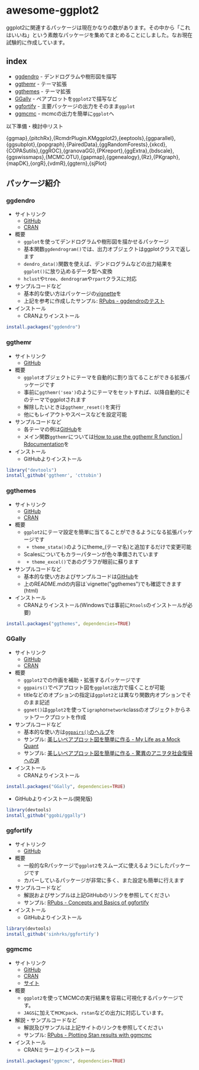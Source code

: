 # awesome-ggplot2
ggplot2に関連するパッケージは現在かなりの数があります。その中から「これはいいね」という素敵なパッケージを集めてまとめることにしました。なお現在試験的に作成しています。

## index
- [ggdendro](#ggdendro) - デンドログラムや樹形図を描写
- [ggthemr](#ggthemr) - テーマ拡張
- [ggthemes](#ggthemes) - テーマ拡張
- [GGally](#ggally) - ペアプロットを`ggplot2`で描写など
- [ggfortify](#ggfortify) - 主要パッケージの出力をそのまま`ggplot`
- [ggmcmc](#ggmcmc) - mcmcの出力を簡単に`ggplot`へ

以下準備・検討中リスト

{ggmap},{pitchRx},{RcmdrPlugin.KMggplot2},{eeptools},{ggparallel},{ggsubplot},{popgraph},{PairedData},{ggRandomForests},{xkcd},{COPASutils},{ggROC},{granovaGG},{PKreport},{ggExtra},{bdscale},{ggswissmaps},{MCMC.OTU},{gapmap},{ggenealogy},{Rz},{PKgraph},{mapDK},{orgR},{vdmR},{ggtern},{sjPlot}

## パッケージ紹介
### ggdendro
- サイトリンク
  - [GitHub](https://github.com/andrie/ggdendro)
  - [CRAN](http://cran.r-project.org/web/packages/ggdendro/index.html)
- 概要
  - `ggplot`を使ってデンドログラムや樹形図を描かせるパッケージ
  - 基本関数`ggdendrogram()`では、出力オブジェクトはggplotクラスで返します
  - `dendro_data()`関数を使えば、デンドログラムなどの出力結果を`ggplot()`に放り込めるデータ型へ変換
  - `hclust`や`tree`、`dendrogram`や`rpart`クラスに対応
- サンプルコードなど
  - 基本的な使い方はパッケージの[vignette](http://cran.r-project.org/web/packages/ggdendro/vignettes/ggdendro.html)を
  - 上記を参考に作成したサンプル: [RPubs - ggdendroのテスト](https://rpubs.com/kazutan/ggdendro_test)
- インストール
  - CRANよりインストール
```R
install.packages("ggdendro")
```
  
### ggthemr
- サイトリンク
  - [GitHub](https://github.com/cttobin/ggthemr)
- 概要
  - `ggplot`オブジェクトにテーマを自動的に割り当てることができる拡張パッケージです
  - 事前に`ggthemr('sea')`のようにテーマをセットすれば、以降自動的にそのテーマでggplotされます
  - 解除したいときは`ggthemr_reset()`を実行
  - 他にもレイアウトやスペースなどを設定可能
- サンプルコードなど
  - 各テーマの例は[GitHub](https://github.com/cttobin/ggthemr)を
  - メイン関数`ggthemr`については[How to use the ggthemr R function | Rdocumentation](http://www.rdocumentation.org/packages/ggthemr/functions/ggthemr)を
- インストール
  - GitHubよりインストール
```R
library("devtools")
install_github('ggthemr', 'cttobin')
```

### ggthemes
- サイトリンク
  - [GitHub](https://github.com/jrnold/ggthemes)
  - [CRAN](http://cran.r-project.org/web/packages/ggthemes/index.html)
- 概要
  - `ggplot2`にテーマ設定を簡単に当てることができるようになる拡張パッケージです
  - ` + theme_stata()`のようにtheme_(テーマ名)と追加するだけで変更可能
  - Scalesについてもカラーパターンが色々準備されています
  - ` + theme_excel()`であのグラフが眼前に蘇ります
- サンプルコードなど
  - 基本的な使い方およびサンプルコードは[GitHub](https://github.com/jrnold/ggthemes)を
  - 上のREADME.mdの内容は`vignette("ggthemes")でも確認できます(html)
- インストール
  - CRANよりインストール(Windowsでは事前に`Rtools`のインストールが必要)
```R
install.packages("ggthemes", dependencies=TRUE)
```

### GGally
- サイトリンク
  - [GitHub](https://github.com/ggobi/ggally)
  - [CRAN](http://cran.r-project.org/web/packages/GGally/index.html)
- 概要
  - `ggplot2`での作画を補助・拡張するパッケージです
  - `ggpairs()`でペアプロット図を`ggplot2`出力で描くことが可能
  - titleなどのオプションの指定は`ggplot2`とは異なり関数内オプションでそのまま記述
  - `ggnet()`は`ggplot2`を使って`igraph`or`network`classのオブジェクトからネットワークプロットを作成
- サンプルコードなど
  - 基本的な使い方は[`ggpairs()`のヘルプ](http://rpackages.ianhowson.com/cran/GGally/man/ggpairs.html)を
  - サンプル: [美しいペアプロット図を簡単に作る - My Life as a Mock Quant](http://d.hatena.ne.jp/teramonagi/20130412/1365767677)
  - サンプル: [美しいペアプロット図を簡単に作る - 驚異のアニヲタ社会復帰への道](http://d.hatena.ne.jp/MikuHatsune/20130412/1365774348)
- インストール
  - CRANよりインストール
```R
install.packages("GGally", dependencies=TRUE)
```
  - GitHubよりインストール(開発版)
```R
library(devtools)
install_github("ggobi/ggally")
```

### ggfortify
- サイトリンク
  - [GitHub](https://github.com/sinhrks/ggfortify)
- 概要
  - 一般的なRパッケージで`ggplot2`をスムーズに使えるようにしたパッケージです
  - カバーしているパッケージが非常に多く、また設定も簡単に行えます
- サンプルコードなど
  - 解説およびサンプルは上記GitHubのリンクを参照してください
  - サンプル: [RPubs - Concepts and Basics of ggfortify](http://rpubs.com/sinhrks/basics)
- インストール
  - GitHubよりインストール
```R
library(devtools)
install_github('sinhrks/ggfortify')
```

### ggmcmc
- サイトリンク
  - [GitHub](https://github.com/xfim/ggmcmc)
  - [CRAN](http://cran.r-project.org/web/packages/ggmcmc/index.html)
  - [サイト](http://xavier-fim.net/packages/ggmcmc/)
- 概要
  - `ggplot2`を使ってMCMCの実行結果を容易に可視化するパッケージです。
  - `JAGS`に加えて`MCMCpack`、`rstan`などの出力に対応しています。
- 解説・サンプルコードなど
  - 解説及びサンプルは上記サイトのリンクを参照してください
  - サンプル: [RPubs - Plotting Stan results with ggmcmc](http://rpubs.com/ssong/ggmcmc_stan)
- インストール
  - CRANミラーよりインストール
```R
install.packages("ggmcmc", dependencies=TRUE)
```
